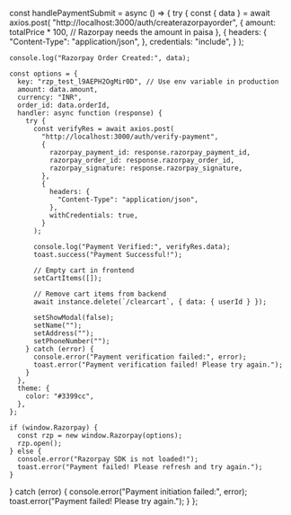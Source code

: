 const handlePaymentSubmit = async () => {
  try {
    const { data } = await axios.post(
      "http://localhost:3000/auth/createrazorpayorder",
      {
        amount: totalPrice * 100, // Razorpay needs the amount in paisa
      },
      {
        headers: {
          "Content-Type": "application/json",
        },
        credentials: "include",
      }
    );

    console.log("Razorpay Order Created:", data);
    
    const options = {
      key: "rzp_test_l9AEPH2OgMir0D", // Use env variable in production
      amount: data.amount,
      currency: "INR",
      order_id: data.orderId,
      handler: async function (response) {
        try {
          const verifyRes = await axios.post(
            "http://localhost:3000/auth/verify-payment",
            {
              razorpay_payment_id: response.razorpay_payment_id,
              razorpay_order_id: response.razorpay_order_id,
              razorpay_signature: response.razorpay_signature,
            },
            {
              headers: {
                "Content-Type": "application/json",
              },
              withCredentials: true,
            }
          );

          console.log("Payment Verified:", verifyRes.data);
          toast.success("Payment Successful!");

          // Empty cart in frontend
          setCartItems([]);

          // Remove cart items from backend
          await instance.delete(`/clearcart`, { data: { userId } });

          setShowModal(false);
          setName("");
          setAddress("");
          setPhoneNumber("");
        } catch (error) {
          console.error("Payment verification failed:", error);
          toast.error("Payment verification failed! Please try again.");
        }
      },
      theme: {
        color: "#3399cc",
      },
    };

    if (window.Razorpay) {
      const rzp = new window.Razorpay(options);
      rzp.open();
    } else {
      console.error("Razorpay SDK is not loaded!");
      toast.error("Payment failed! Please refresh and try again.");
    }
  } catch (error) {
    console.error("Payment initiation failed:", error);
    toast.error("Payment failed! Please try again.");
  }
};